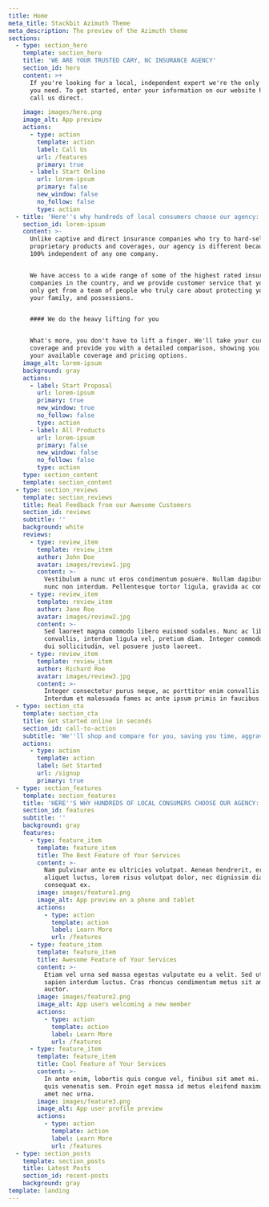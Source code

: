```yaml
---
title: Home
meta_title: Stackbit Azimuth Theme
meta_description: The preview of the Azimuth theme
sections:
  - type: section_hero
    template: section_hero
    title: 'WE ARE YOUR TRUSTED CARY, NC INSURANCE AGENCY'
    section_id: hero
    content: >+
      If you're looking for a local, independent expert we're the only agency
      you need. To get started, enter your information on our website here or
      call us direct.

    image: images/hero.png
    image_alt: App preview
    actions:
      - type: action
        template: action
        label: Call Us
        url: /features
        primary: true
      - label: Start Online
        url: lorem-ipsum
        primary: false
        new_window: false
        no_follow: false
        type: action
  - title: 'Here''s why hundreds of local consumers choose our agency:'
    section_id: lorem-ipsum
    content: >-
      Unlike captive and direct insurance companies who try to hard-sell
      proprietary products and coverages, our agency is different because we are
      100% independent of any one company.


      We have access to a wide range of some of the highest rated insurance
      companies in the country, and we provide customer service that you can
      only get from a team of people who truly care about protecting you and
      your family, and possessions.


      #### We do the heavy lifting for you


      What's more, you don't have to lift a finger. We'll take your current
      coverage and provide you with a detailed comparison, showing you all of
      your available coverage and pricing options.
    image_alt: lorem-ipsum
    background: gray
    actions:
      - label: Start Proposal
        url: lorem-ipsum
        primary: true
        new_window: true
        no_follow: false
        type: action
      - label: All Products
        url: lorem-ipsum
        primary: false
        new_window: false
        no_follow: false
        type: action
    type: section_content
    template: section_content
  - type: section_reviews
    template: section_reviews
    title: Real Feedback from our Awesome Customers
    section_id: reviews
    subtitle: ''
    background: white
    reviews:
      - type: review_item
        template: review_item
        author: John Doe
        avatar: images/review1.jpg
        content: >-
          Vestibulum a nunc ut eros condimentum posuere. Nullam dapibus quis
          nunc non interdum. Pellentesque tortor ligula, gravida ac commodo eu.
      - type: review_item
        template: review_item
        author: Jane Roe
        avatar: images/review2.jpg
        content: >-
          Sed laoreet magna commodo libero euismod sodales. Nunc ac libero
          convallis, interdum ligula vel, pretium diam. Integer commodo sem at
          dui sollicitudin, vel posuere justo laoreet.
      - type: review_item
        template: review_item
        author: Richard Roe
        avatar: images/review3.jpg
        content: >-
          Integer consectetur purus neque, ac porttitor enim convallis vitae.
          Interdum et malesuada fames ac ante ipsum primis in faucibus.
  - type: section_cta
    template: section_cta
    title: Get started online in seconds
    section_id: call-to-action
    subtitle: 'We''ll shop and compare for you, saving you time, aggravation, and money!'
    actions:
      - type: action
        template: action
        label: Get Started
        url: /signup
        primary: true
  - type: section_features
    template: section_features
    title: 'HERE''S WHY HUNDREDS OF LOCAL CONSUMERS CHOOSE OUR AGENCY:'
    section_id: features
    subtitle: ''
    background: gray
    features:
      - type: feature_item
        template: feature_item
        title: The Best Feature of Your Services
        content: >-
          Nam pulvinar ante eu ultricies volutpat. Aenean hendrerit, eros sed
          aliquet luctus, lorem risus volutpat dolor, nec dignissim diam neque
          consequat ex.
        image: images/feature1.png
        image_alt: App preview on a phone and tablet
        actions:
          - type: action
            template: action
            label: Learn More
            url: /features
      - type: feature_item
        template: feature_item
        title: Awesome Feature of Your Services
        content: >-
          Etiam vel urna sed massa egestas vulputate eu a velit. Sed ut nisl nec
          sapien interdum luctus. Cras rhoncus condimentum metus sit amet
          auctor.
        image: images/feature2.png
        image_alt: App users welcoming a new member
        actions:
          - type: action
            template: action
            label: Learn More
            url: /features
      - type: feature_item
        template: feature_item
        title: Cool Feature of Your Services
        content: >-
          In ante enim, lobortis quis congue vel, finibus sit amet mi. Aenean
          quis venenatis sem. Proin eget massa id metus eleifend maximus sit
          amet nec urna.
        image: images/feature3.png
        image_alt: App user profile preview
        actions:
          - type: action
            template: action
            label: Learn More
            url: /features
  - type: section_posts
    template: section_posts
    title: Latest Posts
    section_id: recent-posts
    background: gray
template: landing
---
```

